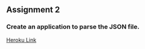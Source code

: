 ## Assignment 2

### Create an application to parse the JSON file.

[Heroku Link](https://make--assign2.herokuapp.com/)
